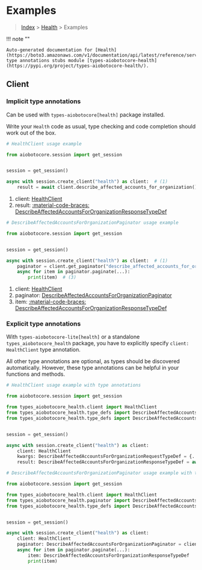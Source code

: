 # Examples

> [Index](../README.md) > [Health](./README.md) > Examples

!!! note ""

    Auto-generated documentation for [Health](https://boto3.amazonaws.com/v1/documentation/api/latest/reference/services/health.html#health)
    type annotations stubs module [types-aiobotocore-health](https://pypi.org/project/types-aiobotocore-health/).

## Client

### Implicit type annotations

Can be used with `types-aiobotocore[health]` package installed.

Write your `Health` code as usual,
type checking and code completion should work out of the box.



```python
# HealthClient usage example

from aiobotocore.session import get_session


session = get_session()

async with session.create_client("health") as client:  # (1)
    result = await client.describe_affected_accounts_for_organization()  # (2)
```

1. client: [HealthClient](./client.md)
2. result: [:material-code-braces: DescribeAffectedAccountsForOrganizationResponseTypeDef](./type_defs.md#describeaffectedaccountsfororganizationresponsetypedef) 



```python
# DescribeAffectedAccountsForOrganizationPaginator usage example

from aiobotocore.session import get_session


session = get_session()

async with session.create_client("health") as client:  # (1)
    paginator = client.get_paginator("describe_affected_accounts_for_organization")  # (2)
    async for item in paginator.paginate(...):
        print(item)  # (3)
```

1. client: [HealthClient](./client.md)
2. paginator: [DescribeAffectedAccountsForOrganizationPaginator](./paginators.md#describeaffectedaccountsfororganizationpaginator)
3. item: [:material-code-braces: DescribeAffectedAccountsForOrganizationResponseTypeDef](./type_defs.md#describeaffectedaccountsfororganizationresponsetypedef) 




### Explicit type annotations

With `types-aiobotocore-lite[health]`
or a standalone `types_aiobotocore_health` package, you have to explicitly specify
`client: HealthClient` type annotation.

All other type annotations are optional, as types should be discovered automatically.
However, these type annotations can be helpful in your functions and methods.


```python
# HealthClient usage example with type annotations

from aiobotocore.session import get_session

from types_aiobotocore_health.client import HealthClient
from types_aiobotocore_health.type_defs import DescribeAffectedAccountsForOrganizationResponseTypeDef
from types_aiobotocore_health.type_defs import DescribeAffectedAccountsForOrganizationRequestTypeDef


session = get_session()

async with session.create_client("health") as client:
    client: HealthClient
    kwargs: DescribeAffectedAccountsForOrganizationRequestTypeDef = {...}
    result: DescribeAffectedAccountsForOrganizationResponseTypeDef = await client.describe_affected_accounts_for_organization(**kwargs)
```



```python
# DescribeAffectedAccountsForOrganizationPaginator usage example with type annotations

from aiobotocore.session import get_session

from types_aiobotocore_health.client import HealthClient
from types_aiobotocore_health.paginator import DescribeAffectedAccountsForOrganizationPaginator
from types_aiobotocore_health.type_defs import DescribeAffectedAccountsForOrganizationResponseTypeDef


session = get_session()

async with session.create_client("health") as client:
    client: HealthClient
    paginator: DescribeAffectedAccountsForOrganizationPaginator = client.get_paginator("describe_affected_accounts_for_organization")
    async for item in paginator.paginate(...):
        item: DescribeAffectedAccountsForOrganizationResponseTypeDef
        print(item)
```


